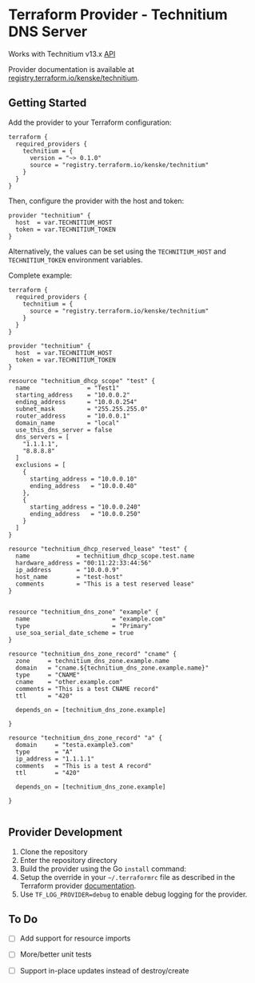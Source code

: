 # Terraform Provider - Technitium DNS Server

Works with Technitium v13.x [API](https://github.com/TechnitiumSoftware/DnsServer/blob/master/APIDOCS.md) 

Provider documentation is available at [registry.terraform.io/kenske/technitium](https://registry.terraform.io/providers/kenske/technitium/latest/docs).

## Getting Started

Add the provider to your Terraform configuration:

```hcl
terraform {
  required_providers {
    technitium = {
      version = "~> 0.1.0"
      source = "registry.terraform.io/kenske/technitium"
    }
  }
}

```

Then, configure the provider with the host and token:

```hcl
provider "technitium" {
  host  = var.TECHNITIUM_HOST
  token = var.TECHNITIUM_TOKEN
}
```

Alternatively, the values can be set using the `TECHNITIUM_HOST` and 
`TECHNITIUM_TOKEN` environment variables.

Complete example:

```hcl  
terraform {
  required_providers {
    technitium = {
      source = "registry.terraform.io/kenske/technitium"
    }
  }
}

provider "technitium" {
  host  = var.TECHNITIUM_HOST
  token = var.TECHNITIUM_TOKEN
}

resource "technitium_dhcp_scope" "test" {
  name                = "Test1"
  starting_address    = "10.0.0.2"
  ending_address      = "10.0.0.254"
  subnet_mask         = "255.255.255.0"
  router_address      = "10.0.0.1"
  domain_name         = "local"
  use_this_dns_server = false
  dns_servers = [
    "1.1.1.1",
    "8.8.8.8"
  ]
  exclusions = [
    {
      starting_address = "10.0.0.10"
      ending_address   = "10.0.0.40"
    },
    {
      starting_address = "10.0.0.240"
      ending_address   = "10.0.0.250"
    }
  ]
}

resource "technitium_dhcp_reserved_lease" "test" {
  name             = technitium_dhcp_scope.test.name
  hardware_address = "00:11:22:33:44:56"
  ip_address       = "10.0.0.9"
  host_name        = "test-host"
  comments         = "This is a test reserved lease"
}


resource "technitium_dns_zone" "example" {
  name                       = "example.com"
  type                       = "Primary"
  use_soa_serial_date_scheme = true
}

resource "technitium_dns_zone_record" "cname" {
  zone     = technitium_dns_zone.example.name
  domain   = "cname.${technitium_dns_zone.example.name}"
  type     = "CNAME"
  cname    = "other.example.com"
  comments = "This is a test CNAME record"
  ttl      = "420"

  depends_on = [technitium_dns_zone.example]

}

resource "technitium_dns_zone_record" "a" {
  domain     = "testa.example3.com"
  type       = "A"
  ip_address = "1.1.1.1"
  comments   = "This is a test A record"
  ttl        = "420"

  depends_on = [technitium_dns_zone.example]

}


```

## Provider Development

1. Clone the repository
1. Enter the repository directory
1. Build the provider using the Go `install` command:
1. Setup the override in your `~/.terraformrc` file as described in the Terraform provider [documentation](https://developer.hashicorp.com/terraform/tutorials/providers-plugin-framework/providers-plugin-framework-provider#prepare-terraform-for-local-provider-install).
1. Use `TF_LOG_PROVIDER=debug` to enable debug logging for the provider.

## To Do
- [ ] Add support for resource imports
- [ ] More/better unit tests
- [ ] Support in-place updates instead of destroy/create

